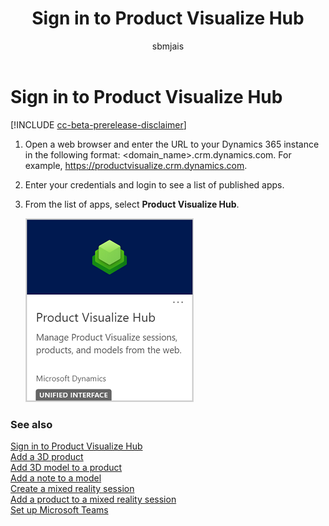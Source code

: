 ﻿---
title: Sign in to Product Visualize Hub
description: Instructions for signing in to Product Visualize Hub.
ms.date: 07/17/2020
ms.topic: article
ms.service: dynamics-365-sales
author: sbmjais
ms.author: shjais
manager: shujoshi
---

# Sign in to Product Visualize Hub

[!INCLUDE [cc-beta-prerelease-disclaimer](../includes/cc-beta-prerelease-disclaimer.md)]

1.  Open a web browser and enter the URL to your Dynamics 365 instance in the following format: &lt;domain\_name&gt;.crm.dynamics.com. For example, <https://productvisualize.crm.dynamics.com>.

2.  Enter your credentials and login to see a list of published apps.

3.  From the list of apps, select **Product Visualize Hub**.

    ![Product Visualize Hub app](media/pv-hub-app.png "Product Visualize Hub app")

### See also

[Sign in to Product Visualize Hub](sign-in-app.md)<br>
[Add a 3D product](add-3d-product.md)<br>
[Add 3D model to a product](add-3d-model-product.md)<br>
[Add a note to a model](add-note-model.md)<br>
[Create a mixed reality session](create-mr-session.md)<br>
[Add a product to a mixed reality session](add-product-mr-session.md)<br>
[Set up Microsoft Teams](setup-ms-teams.md)
